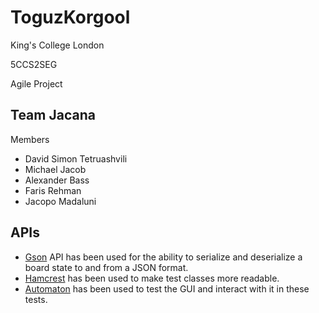 # ToguzKorgool
King's College London

5CCS2SEG

Agile Project

## Team Jacana
Members
* David Simon Tetruashvili
* Michael Jacob
* Alexander Bass
* Faris Rehman
* Jacopo Madaluni

## APIs
* [Gson](https://github.com/google/gson) API has been used for the ability to serialize and deserialize a board state to and from a JSON format.
* [Hamcrest](http://hamcrest.org/JavaHamcrest/) has been used to make test classes more readable.
* [Automaton](https://github.com/renatoathaydes/Automaton) has been used to test the GUI and interact with it in these tests.
